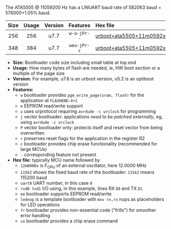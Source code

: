 The ATA5505 @ 11059200 Hz has a LINUART baud rate of 582063 baud = 576000+1.05% baud.

|Size|Usage|Version|Features|Hex file|
|:-:|:-:|:-:|:-:|:--|
|256|256|u7.7|`w-u-jPr--`|[urboot+ata5505+11m0592x++576k0_uart0_rxa0_txa1_lednop_fr.hex](https://raw.githubusercontent.com/stefanrueger/urboot.hex/main/mcus/ata5505/external_oscillator/fcpu+11m0592_Hz/br++576k0_bps/urboot+ata5505+11m0592x++576k0_uart0_rxa0_txa1_lednop_fr.hex)|
|348|384|u7.7|`weu-jPr-c`|[urboot+ata5505+11m0592x++576k0_uart0_rxa0_txa1_ee_lednop_fr_ce.hex](https://raw.githubusercontent.com/stefanrueger/urboot.hex/main/mcus/ata5505/external_oscillator/fcpu+11m0592_Hz/br++576k0_bps/urboot+ata5505+11m0592x++576k0_uart0_rxa0_txa1_ee_lednop_fr_ce.hex)|

- **Size:** Bootloader code size including small table at top end
- **Usage:** How many bytes of flash are needed, ie, HW boot section or a multiple of the page size
- **Version:** For example, u7.6 is an urboot version, o5.2 is an optiboot version
- **Features:**
  + `w` bootloader provides `pgm_write_page(sram, flash)` for the application at `FLASHEND-4+1`
  + `e` EEPROM read/write support
  + `u` uses urprotocol requiring `avrdude -c urclock` for programming
  + `j` vector bootloader: applications *need to be patched externally*, eg, using `avrdude -c urclock`
  + `P` vector bootloader only: protects itself and reset vector from being overwritten
  + `r` preserves reset flags for the application in the register R2
  + `c` bootloader provides chip erase functionality (recommended for large MCUs)
  + `-` corresponding feature not present
- **Hex file:** typically MCU name followed by
  + `12m0000x` is F<sub>CPU</sub> of an external oscillator, here 12.0000 MHz
  + `115k2` shows the fixed baud rate of the bootloader: `115k2` means 115200 baud
  + `uart0` UART number, in this case `0`
  + `rxd0 txd1` I/O using, in this example, lines RX `D0` and TX `D1`
  + `ee` bootloader supports EEPROM read/write
  + `lednop` is a template bootloader with `mov rx,rx` nops as placeholders for LED operations
  + `fr` bootloader provides non-essential code ("frills") for smoother error handling
  + `ce` bootloader provides a chip erase command
